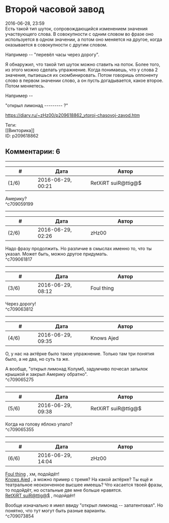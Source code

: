 Второй часовой завод
====================

  
2016-06-28, 23:59  
 Есть такой тип шуток, сопровождающийся изменением значения участвующего слова. В совокупности с одним словом во фразе оно используется в одном значении, а потом оно меняется на другое, когда оказывается в совокупности с другим словом.   
   
 Например -- "перевёл часы через дорогу".   
   
 Я обнаружил, что такой тип шуток можно ставить на поток. Более того, из этого можно сделать упражнение. Когда понимаешь, что у слова 2 значения, пытаешься их скомбинировать. Потом говоришь оппоненту слово в первом значении слово, а он пусть догадывается, какое второе. Потом меняетесь.   
   
 Например --   
   
 "открыл лимонад --------- ?"   
  
<https://diary.ru/~zHz00/p209618862_vtoroj-chasovoj-zavod.htm>  
  
Теги:  
[[Викторика]]  
ID: p209618862  


Комментарии: 6
--------------

  


---



|         #         |              Дата              |                     Автор                     |           ID           |
| --- | --- | --- | --- |
| (1/6) | 2016-06-29, 00:21 | RetXiRT suiR@ttig@$ | c709059199 |

  
  Америку?    
 ^c709059199

---



|         #         |              Дата              |                     Автор                     |           ID           |
| --- | --- | --- | --- |
| (2/6) | 2016-06-29, 02:26 | zHz00 | c709061817 |

  
 Надо фразу продолжить. Но различие в смыслах именно то, что ты указал. Может быть, можно другое придумать.   
 ^c709061817

---



|         #         |              Дата              |                     Автор                     |           ID           |
| --- | --- | --- | --- |
| (3/6) | 2016-06-29, 08:12 | Foul thing | c709063812 |

  
 Через дорогу!   
 ^c709063812

---



|         #         |              Дата              |                     Автор                     |           ID           |
| --- | --- | --- | --- |
| (4/6) | 2016-06-29, 09:35 | Knows Ajed | c709065275 |

  
 О, у нас на актёрке было такое упражнение. Только там три понятия было, а не два, но суть та же.   
   
 А вообще, "открыл лимонад Колумб, задумчиво почесал затылок крышкой и закрыл Америку обратно".   
 ^c709065275

---



|         #         |              Дата              |                     Автор                     |           ID           |
| --- | --- | --- | --- |
| (5/6) | 2016-06-29, 09:38 | RetXiRT suiR@ttig@$ | c709065355 |

  
  Когда на голову яблоко упало?    
 ^c709065355

---



|         #         |              Дата              |                     Автор                     |           ID           |
| --- | --- | --- | --- |
| (6/6) | 2016-06-29, 14:04 | zHz00 | c709073854 |

  
  [Foul thing](http://foulthing.diary.ru "Temporary Internet Flies")  , хм, подойдёт!   
  [Knows Ajed](http://Who-Knows-Ajed.diary.ru "Who Knows Ajed?")  , а можно пример с тремя? На какой актёрке? Ты ещё и театральное неоконченное высшее имеешь? Что касается твоей фразы, то подойдёт, но остальные две мне больше нравятся.   
  [RetXiRT suiR@ttig@$](http://Hellspawn.diary.ru "Горчичник")  , подойдёт!   
   
 Вообще изначально я имел ввиду "открыл лимонад -- запатентовал". Но понятно, что тут могут быть разные варианты.   
 ^c709073854